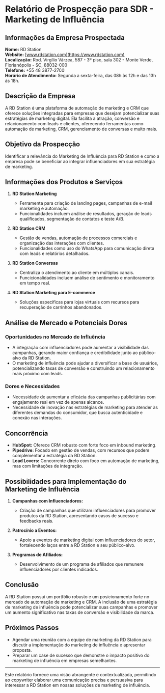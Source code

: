 # Relatório de Prospecção para SDR - Marketing de Influência

## Informações da Empresa Prospectada
**Nome:** RD Station  
**Website:** [www.rdstation.com](https://www.rdstation.com)  
**Localização:** Rod. Virgílio Várzea, 587 - 3º piso, sala 302 - Monte Verde, Florianópolis - SC, 88032-000  
**Telefone:** +55 48 3877-2700  
**Horário de Atendimento:** Segunda a sexta-feira, das 08h às 12h e das 13h às 18h.

## Descrição da Empresa
A RD Station é uma plataforma de automação de marketing e CRM que oferece soluções integradas para empresas que desejam potencializar suas estratégias de marketing digital. Ela facilita a atração, conversão e relacionamento com leads e clientes, oferecendo ferramentas como automação de marketing, CRM, gerenciamento de conversas e muito mais.

## Objetivo da Prospecção
Identificar a relevância do Marketing de Influência para RD Station e como a empresa pode se beneficiar ao integrar influenciadores em sua estratégia de marketing.

## Informações dos Produtos e Serviços
1. **RD Station Marketing**
   - Ferramenta para criação de landing pages, campanhas de e-mail marketing e automação.
   - Funcionalidades incluem análise de resultados, geração de leads qualificados, segmentação de contatos e teste A/B.

2. **RD Station CRM**
   - Gestão de vendas, automação de processos comerciais e organização das interações com clientes.
   - Funcionalidades como uso do WhatsApp para comunicação direta com leads e relatórios detalhados.

3. **RD Station Conversas**
   - Centraliza o atendimento ao cliente em múltiplos canais.
   - Funcicionalidades incluem análise de sentimento e monitoramento em tempo real.

4. **RD Station Marketing para E-commerce**
   - Soluções específicas para lojas virtuais com recursos para recuperação de carrinhos abandonados.

## Análise de Mercado e Potenciais Dores
### Oportunidades no Mercado de Influência
- A integração com influenciadores pode aumentar a visibilidade das campanhas, gerando maior confiança e credibilidade junto ao público-alvo da RD Station.
- O marketing de influência pode ajudar a diversificar a base de usuários, potencializando taxas de conversão e construindo um relacionamento mais próximo com leads.

### Dores e Necessidades
- Necessidade de aumentar a eficácia das campanhas publicitárias com engajamento real em vez de apenas alcance.
- Necessidade de inovação nas estratégias de marketing para atender às diferentes demandas do consumidor, que busca autenticidade e conexão nas interações.

## Concorrência
- **HubSpot:** Oferece CRM robusto com forte foco em inbound marketing.
- **Pipedrive:** Focado em gestão de vendas, com recursos que podem complementar a estratégia da RD Station.
- **Lead Lovers:** Concorrente direto com foco em automação de marketing, mas com limitações de integração.

## Possibilidades para Implementação do Marketing de Influência
1. **Campanhas com Influenciadores:**
   - Criação de campanhas que utilizam influenciadores para promover produtos da RD Station, apresentando casos de sucesso e feedbacks reais.
   
2. **Patrocínio a Eventos:**
   - Apoio a eventos de marketing digital com influenciadores do setor, fortalecendo laços entre a RD Station e seu público-alvo.

3. **Programas de Afiliados:**
   - Desenvolvimento de um programa de afiliados que remunere influenciadores por clientes indicados.

## Conclusão
A RD Station possui um portfólio robusto e um posicionamento forte no mercado de automação de marketing e CRM. A inclusão de uma estratégia de marketing de influência pode potencializar suas campanhas e promover um aumento significativo nas taxas de conversão e visibilidade da marca.

## Próximos Passos
- Agendar uma reunião com a equipe de marketing da RD Station para discutir a implementação do marketing de influência e apresentar proposta.
- Preparar um case de sucesso que demonstre o impacto positivo do marketing de influência em empresas semelhantes.

---

Este relatório fornece uma visão abrangente e contextualizada, permitindo ao copywriter elaborar uma comunicação precisa e persuasiva para interessar a RD Station em nossas soluções de marketing de influência.